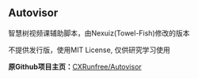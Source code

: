 ## Autovisor

智慧树视频课辅助脚本，由Nexuiz(Towel-Fish)修改的版本

不提供发行版，使用MIT License, 仅供研究学习使用

**原Github项目主页：**[CXRunfree/Autovisor](https://github.com/CXRunfree/Autovisor)